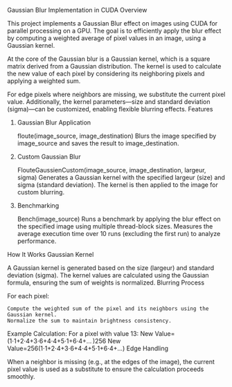 Gaussian Blur Implementation in CUDA
Overview

This project implements a Gaussian Blur effect on images using CUDA for parallel processing on a GPU. The goal is to efficiently apply the blur effect by computing a weighted average of pixel values in an image, using a Gaussian kernel.

At the core of the Gaussian blur is a Gaussian kernel, which is a square matrix derived from a Gaussian distribution. The kernel is used to calculate the new value of each pixel by considering its neighboring pixels and applying a weighted sum.

For edge pixels where neighbors are missing, we substitute the current pixel value. Additionally, the kernel parameters—size and standard deviation (sigma)—can be customized, enabling flexible blurring effects.
Features
1. Gaussian Blur Application

    floute(image_source, image_destination)
    Blurs the image specified by image_source and saves the result to image_destination.

2. Custom Gaussian Blur

    FlouteGaussienCustom(image_source, image_destination, largeur, sigma)
    Generates a Gaussian kernel with the specified largeur (size) and sigma (standard deviation). The kernel is then applied to the image for custom blurring.

3. Benchmarking

    Bench(image_source)
    Runs a benchmark by applying the blur effect on the specified image using multiple thread-block sizes. Measures the average execution time over 10 runs (excluding the first run) to analyze performance.

How It Works
Gaussian Kernel

A Gaussian kernel is generated based on the size (largeur) and standard deviation (sigma). The kernel values are calculated using the Gaussian formula, ensuring the sum of weights is normalized.
Blurring Process

For each pixel:

    Compute the weighted sum of the pixel and its neighbors using the Gaussian kernel.
    Normalize the sum to maintain brightness consistency.

Example Calculation:
For a pixel with value 13:
New Value=(1⋅1+2⋅4+3⋅6+4⋅4+5⋅1+6⋅4+… )256
New Value=256(1⋅1+2⋅4+3⋅6+4⋅4+5⋅1+6⋅4+…)​
Edge Handling

When a neighbor is missing (e.g., at the edges of the image), the current pixel value is used as a substitute to ensure the calculation proceeds smoothly.
